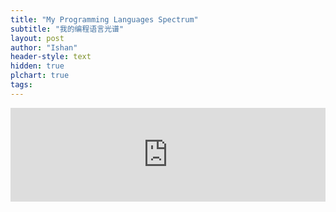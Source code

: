 ```yaml
---
title: "My Programming Languages Spectrum"
subtitle: "我的编程语言光谱"
layout: post
author: "Ishan"
header-style: text
hidden: true
plchart: true
tags:
---
```


<iframe 
  id="chart"
  src="https://huangxuan.me/PL-chart/"
  frameborder="0" 
  scrolling="no" 
  style="width: 100%">
</iframe>
